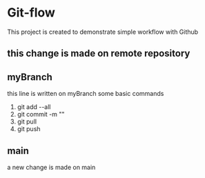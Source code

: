 # Git-flow

This project is created to demonstrate simple workflow with Github

## this change is made on remote repository

## myBranch

this line is written on myBranch
some basic commands

1. git add --all
2. git commit -m ""
3. git pull
4. git push

## main

a new change is made on main
